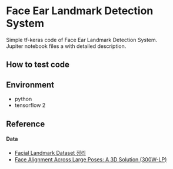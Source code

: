 # Face Ear Landmark Detection System
Simple tf-keras code of Face Ear Landmark Detection System.   
Jupiter notebook files a with detailed description.

## How to test code

## Environment
* python
* tensorflow 2
## Reference
#### Data
* [Facial Landmark Dataset 정리](https://ballentain.tistory.com/34)
* [Face Alignment Across Large Poses: A 3D Solution (300W-LP)](http://www.cbsr.ia.ac.cn/users/xiangyuzhu/projects/3DDFA/main.htm)
